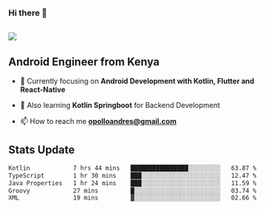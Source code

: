 ### Hi there 👋
<h2 align="left"><img src="https://readme-typing-svg.herokuapp.com?color='blue'&lines=I'm+Andrew+Opollo😊;Welcome+to+my+Github😜"> </h2>

## Android Engineer from Kenya


- 🌱 Currently focusing on **Android Development with Kotlin, Flutter and React-Native**

- 🔭 Also learning **Kotlin Springboot** for Backend Development

- 📫 How to reach me **opolloandres@gmail.com**


## Stats Update
<!--START_SECTION:waka-->

```txt
Kotlin            7 hrs 44 mins   ████████████████░░░░░░░░░   63.87 %
TypeScript        1 hr 30 mins    ███░░░░░░░░░░░░░░░░░░░░░░   12.47 %
Java Properties   1 hr 24 mins    ███░░░░░░░░░░░░░░░░░░░░░░   11.59 %
Groovy            27 mins         █░░░░░░░░░░░░░░░░░░░░░░░░   03.74 %
XML               19 mins         ▓░░░░░░░░░░░░░░░░░░░░░░░░   02.66 %
```

<!--END_SECTION:waka-->


